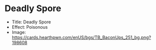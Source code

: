 # Deadly Spore
- Title:  Deadly Spore
- Effect:  Poisonous
- Image:  https://cards.hearthpwn.com/enUS/bgs/TB_BaconUps_251_bg.png?198608
